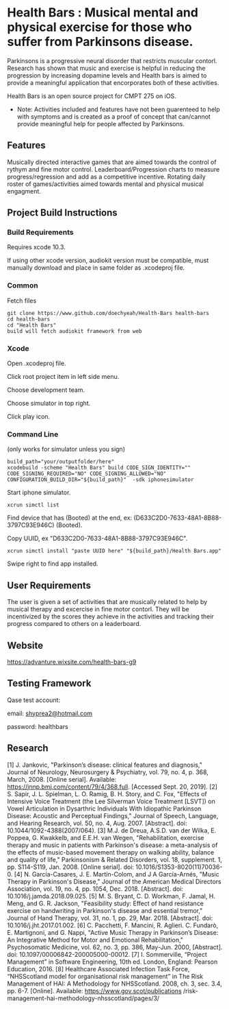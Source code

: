 # Health Bars : Musical mental and physical exercise for those who suffer from Parkinsons disease.

Parkinsons is a progressive neural disorder that restricts muscular contorl. Research has shown that music and exercise is helpful in reducing the progression by increasing dopamine levels and Health bars is aimed to provide a meaningful application that encorporates both of these activities.

Health Bars is an open source project for CMPT 275 on iOS.

- Note: Activities included and features have not been guarenteed to help with symptoms and is created as a proof of concept that can/cannot provide meaningful help for people affected by Parkinsons.

## Features

Musically directed interactive games that are aimed towards the control of rythym and fine motor control.
Leaderboard/Progression charts to measure progress/regression and add as a competitive incentive.
Rotating daily roster of games/activities aimed towards mental and physical musical engagment.

## Project Build Instructions

### Build Requirements
Requires xcode 10.3.

If using other xcode version, audiokit version must be compatible, must manually download and place in same folder as .xcodeproj file.

### Common

Fetch files
```
git clone https://www.github.com/doechyeah/Health-Bars health-bars
cd health-bars
cd "Health Bars"
build will fetch audiokit framework from web
```
### Xcode
Open .xcodeproj file.

Click root project item in left side menu.

Choose development team.

Choose simulator in top right.

Click play icon.

### Command Line

(only works for simulator unless you sign)
```
build_path="your/outputfolder/here"
xcodebuild -scheme "Health Bars" build CODE_SIGN_IDENTITY="" CODE_SIGNING_REQUIRED="NO" CODE_SIGNING_ALLOWED="NO" CONFIGURATION_BUILD_DIR="${build_path}"  -sdk iphonesimulator
```
Start iphone simulator.

```
xcrun simctl list
```

Find device that has (Booted) at the end, ex: (D633C2D0-7633-48A1-8B88-3797C93E946C) (Booted).

Copy UUID, ex "D633C2D0-7633-48A1-8B88-3797C93E946C".
```
xcrun simctl install "paste UUID here" "${build_path}/Health Bars.app"
```
Swipe right to find app installed.


## User Requirements
The user is given a set of activities that are musically related to help by musical therapy and excercise in fine motor contorl. They will be incentivized by the scores they achieve in the activities and tracking their progress compared to others on a leaderboard.

## Website
https://advanture.wixsite.com/health-bars-g9

## Testing Framework
Qase test account:

email: shyprea2@hotmail.com

password: healthbars

## Research
[1] J. Jankovic, "Parkinson’s disease: clinical features and diagnosis," Journal of Neurology,
Neurosurgery & Psychiatry, vol. 79, no. 4, p. 368, March, 2008. [Online serial].
Available: https://jnnp.bmj.com/content/79/4/368.full. [Accessed Sept. 20, 2019].
[2] S. Sapir, J. L. Spielman, L. O. Ramig, B. H. Story, and C. Fox, "Effects of Intensive
Voice Treatment (the Lee Silverman Voice Treatment [LSVT]) on Vowel Articulation in
Dysarthric Individuals With Idiopathic Parkinson Disease: Acoustic and Perceptual
Findings," Journal of Speech, Language, and Hearing Research, vol. 50, no. 4, Aug.
2007. [Abstract]. doi: 10.1044/1092-4388(2007/064).
[3] M.J. de Dreua, A.S.D. van der Wilka, E. Poppea, G. Kwakkelb, and E.E.H. van Wegen,
"Rehabilitation, exercise therapy and music in patients with Parkinson's disease: a
meta-analysis of the effects of music-based movement therapy on walking ability,
balance and quality of life," Parkinsonism & Related Disorders, vol. 18, supplement. 1,
pp. S114-S119, Jan. 2008. [Online serial]. doi: 10.1016/S1353-8020(11)70036-0.
[4] N. García-Casares, J. E. Martín-Colom, and J A García-Arnés, "Music Therapy in
Parkinson's Disease," Journal of the American Medical Directors Association, vol. 19,
no. 4, pp. 1054, Dec. 2018. [Abstract]. doi: 10.1016/j.jamda.2018.09.025.
[5] M. S. Bryant, C. D. Workman, F. Jamal, H. Meng, and G. R. Jackson, "Feasibility study:
Effect of hand resistance exercise on handwriting in Parkinson's disease and essential
tremor," Journal of Hand Therapy, vol. 31, no. 1, pp. 29, Mar. 2018. [Abstract]. doi:
10.1016/j.jht.2017.01.002.
[6] C. Pacchetti, F. Mancini, R. Aglieri. C. Fundarò, E. Martignoni, and G. Nappi, "Active
Music Therapy in Parkinson’s Disease: An Integrative Method for Motor and Emotional
Rehabilitation," Psychosomatic Medicine, vol. 62, no. 3, pp. 386, May-Jun. 2000,
[Abstract]. doi: 10.1097/00006842-200005000-00012.
[7] I. Sommerville, “Project Management” in Software Engineering, 10th ed. London,
England: Pearson Education, 2016.
[8] Healthcare Associated Infection Task Force, “NHSScotland model for organisational risk
management” in The Risk Management of HAI: A Methodology for NHSScotland. 2008,
ch. 3, sec. 3.4, pp. 6-7. [Online]. Available: https://www.gov.scot/publications
/risk-management-hai-methodology-nhsscotland/pages/3/

